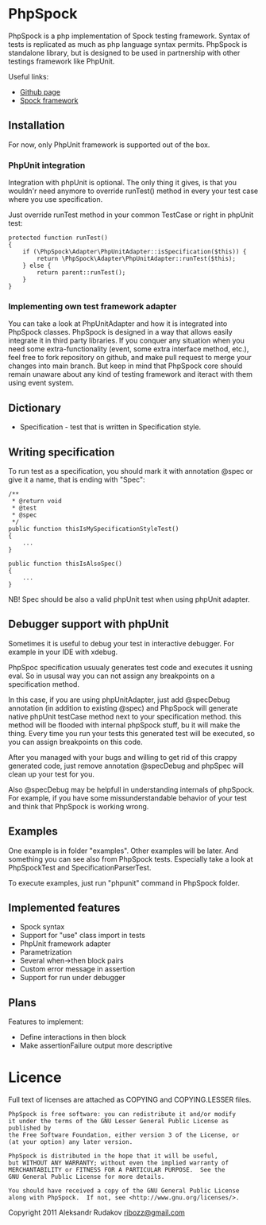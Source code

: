 
# PhpSpock

PhpSpock is a php implementation of Spock testing framework. Syntax of tests is replicated as much
as php language syntax permits. PhpSpock is standalone library, but is designed to be used in
partnership with other testings framework like PhpUnit.

Useful links:

* [Github page](https://github.com/ribozz/PhpSpock)
* [Spock framework](http://code.google.com/p/spock/)

## Installation

For now, only PhpUnit framework is supported out of the box.

### PhpUnit integration

Integration with phpUnit is optional. The only thing it gives, is that you wouldn'r need anymore to override
runTest() method in every your test case where you use specification.

Just override runTest method in your common TestCase or right in phpUnit test:

    protected function runTest()
    {
        if (\PhpSpock\Adapter\PhpUnitAdapter::isSpecification($this)) {
            return \PhpSpock\Adapter\PhpUnitAdapter::runTest($this);
        } else {
            return parent::runTest();
        }
    }

### Implementing own test framework adapter

You can take a look at PhpUnitAdapter and how it is integrated into PhpSpock classes. PhpSpock is
designed in a way that allows easily integrate it in third party libraries.
If you conquer any situation when you need some extra-functionality (event, some extra interface method, etc.), feel
free to fork repository on github, and make pull request to merge your changes into main branch. But keep in mind
that PhpSpock core should remain unaware about any kind of testing framework and iteract with them using event system.

## Dictionary

* Specification - test that is written in Specification style.

## Writing specification

To run test as a specification, you should mark it with annotation @spec or give it a name, that is ending with "Spec":

    /**
     * @return void
     * @test
     * @spec
     */
    public function thisIsMySpecificationStyleTest()
    {
        ...
    }

    public function thisIsAlsoSpec()
    {
        ...
    }

NB! Spec should be also a valid phpUnit test when using phpUnit adapter.

## Debugger support with phpUnit

Sometimes it is useful to debug your test in interactive debugger. For example in your IDE with xdebug.

PhpSpoc specification usuualy generates test code and executes it usning eval. So in ususal way you can not
assign any breakpoints on a specification method.

In this case, if you are using phpUnitAdapter, just add @specDebug annotation (in addition to existing @spec) and PhpSpock will generate
native phpUnit testCase method next to your specification method. this method will be flooded with internal phpSpock stuff,
bu it will make the thing. Every time you run your tests this generated test will be executed, so you can assign breakpoints on this
code.

After you managed with your bugs and willing to get rid of this crappy generated code, just remove annotation @specDebug and phpSpec
will clean up your test for you.

Also @specDebug may be helpfull in understanding internals of phpSpock. For example, if you have some missunderstandable behavior
of your test and think that PhpSpock is working wrong.

## Examples

One example is in folder "examples". Other examples will be later.
And something you can see also from PhpSpock tests. Especially take a look at
PhpSpockTest and SpecificationParserTest.

To execute examples, just run "phpunit" command in PhpSpock folder.

## Implemented features

* Spock syntax
* Support for "use" class import in tests
* PhpUnit framework adapter
* Parametrization
* Several when->then block pairs
* Custom error message in assertion
* Support for run under debugger

## Plans

Features to implement:

* Define interactions in then block
* Make assertionFailure output more descriptive

# Licence

Full text of licenses are attached as COPYING and COPYING.LESSER files. 

    PhpSpock is free software: you can redistribute it and/or modify
    it under the terms of the GNU Lesser General Public License as published by
    the Free Software Foundation, either version 3 of the License, or
    (at your option) any later version.

    PhpSpock is distributed in the hope that it will be useful,
    but WITHOUT ANY WARRANTY; without even the implied warranty of
    MERCHANTABILITY or FITNESS FOR A PARTICULAR PURPOSE.  See the
    GNU General Public License for more details.

    You should have received a copy of the GNU General Public License
    along with PhpSpock.  If not, see <http://www.gnu.org/licenses/>.

Copyright 2011 Aleksandr Rudakov <ribozz@gmail.com>